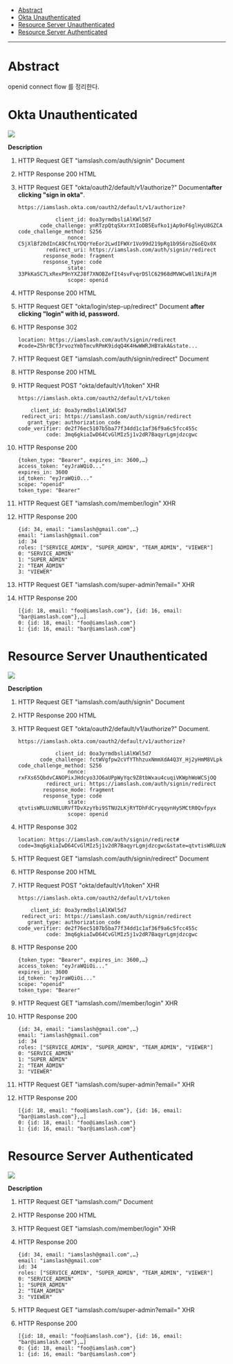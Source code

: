 - [Abstract](#abstract)
- [Okta Unauthenticated](#okta-unauthenticated)
- [Resource Server Unauthenticated](#resource-server-unauthenticated)
- [Resource Server Authenticated](#resource-server-authenticated)

---

# Abstract

openid connect flow 를 정리한다.

# Okta Unauthenticated

![](img/oidc_okta_unauthenticated.png)

**Description**

1. HTTP Request GET "iamslash.com/auth/signin" Document
2. HTTP Response 200 HTML
3. HTTP Request GET "okta/oauth2/default/v1/authorize?" Document**after clicking "sign in okta"**.
    
    ```
    https://iamslash.okta.com/oauth2/default/v1/authorize?
    
                client_id: 0oa3yrmdbsliAlKWl5d7
           code_challenge: ynRTzpQtqSXxrXtIoDB5Eufko1jAp9oF6glHyU8GZCA
    code_challenge_method: S256
                    nonce: C5jXlBf20dInCA9CfnLYDQrYeEor2LwdIFWXr1Vo99d219pRg1b9S6roZGoEQx0X
             redirect_uri: https://iamslash.com/auth/signin/redirect
            response_mode: fragment
            response_type: code
                    state: 33PkKaSC7LxRexP9nYXZJ8f7XNOBZefIt4svFvqrDSlC62968dMVWCw8l1NiFAjM
                    scope: openid
    
    ```
    
4. HTTP Response 200 HTML
5. HTTP Request GET "okta/login/step-up/redirect" Document **after clicking "login" with id, password.**
6. HTTP Response 302
    
    ```
    location: https://iamslash.com/auth/signin/redirect
    #code=Z5hrBCf3rvozYmbTmcvRPmK9idqQ4K4HwWWRJHBYakA&state...
    
    ```
    
7. HTTP Request GET "iamslash.com/auth/signin/redirect" Document
8. HTTP Response 200 HTML
9. HTTP Request POST "okta/default/v1/token" XHR
    
    ```
    https://iamslash.okta.com/oauth2/default/v1/token
    
        client_id: 0oa3yrmdbsliAlKWl5d7
     redirect_uri: https://iamslash.com/auth/signin/redirect
       grant_type: authorization_code
    code_verifier: de2f76ec5107b5ba77f34dd1c1af36f9a6c5fcc455c
             code: 3mq6gkiaIwD64CvGlMIz5j1v2dR7BaqyrLgmjdzcgwc
    
    ```
    
10. HTTP Response 200
    
    ```
    {token_type: "Bearer", expires_in: 3600,…}
    access_token: "eyJraWQiO..."
    expires_in: 3600
    id_token: "eyJraWQiO..."
    scope: "openid"
    token_type: "Bearer"
    
    ```
    
11. HTTP Request GET "iamslash.com/member/login" XHR
12. HTTP Response 200
    
    ```
    {id: 34, email: "iamslash@gmail.com",…}
    email: "iamslash@gmail.com"
    id: 34
    roles: ["SERVICE_ADMIN", "SUPER_ADMIN", "TEAM_ADMIN", "VIEWER"]
    0: "SERVICE_ADMIN"
    1: "SUPER_ADMIN"
    2: "TEAM_ADMIN"
    3: "VIEWER"
    ```
    
13. HTTP Request GET "iamslash.com/super-admin?email=" XHR
14. HTTP Response 200
    
    ```
    [{id: 18, email: "foo@iamslash.com"}, {id: 16, email: "bar@iamslash.com"},…]
    0: {id: 18, email: "foo@iamslash.com"}
    1: {id: 16, email: "bar@iamslash.com"}    
    ```

# Resource Server Unauthenticated

![](img/oidc_resource_unauthenticated.png)

**Description**

1. HTTP Request GET "iamslash.com/auth/signin" Document
2. HTTP Response 200 HTML
3. HTTP Request GET "okta/oauth2/default/v1/authorize?" Document.
    
    ```
    https://iamslash.okta.com/oauth2/default/v1/authorize?
    
                client_id: 0oa3yrmdbsliAlKWl5d7
           code_challenge: fctWVgfpw2cVfYThhzuxNmmXdA4Q3Y_Hj2yHmM8VLpk
    code_challenge_method: S256
                    nonce: rxFXs65QbdvCANOPixJHdcyo3JO6aUPpWyYqc9Z8tbWxau4cuqiVKWphWoWCSjOQ
             redirect_uri: https://iamslash.com/auth/signin/redirect
            response_mode: fragment
            response_type: code
                    state: qtvtisWRLUzN8LURVfTDvXzyYbi9STNU2LKjRYTDhFdCryqqynHySMCtR0Qvfpyx
                    scope: openid
    
    ```
    
4. HTTP Response 302
    
    ```
    location: https://iamslash.com/auth/signin/redirect#
    code=3mq6gkiaIwD64CvGlMIz5j1v2dR7BaqyrLgmjdzcgwc&state=qtvtisWRLUzN8LURVfTDvXzyYbi9STNU2LKjRYTDhFdCryqqynHySMCtR0Qvfpyx
    ```
    
5. HTTP Request GET "iamslash.com/auth/signin/redirect" Document
6. HTTP Response 200 HTML
7. HTTP Request POST "okta/default/v1/token" XHR
    
    ```
    https://iamslash.okta.com/oauth2/default/v1/token
    
        client_id: 0oa3yrmdbsliAlKWl5d7
     redirect_uri: https://iamslash.com/auth/signin/redirect
       grant_type: authorization_code
    code_verifier: de2f76ec5107b5ba77f34dd1c1af36f9a6c5fcc455c
             code: 3mq6gkiaIwD64CvGlMIz5j1v2dR7BaqyrLgmjdzcgwc
    ```
    
8. HTTP Response 200
    
    ```
    {token_type: "Bearer", expires_in: 3600,…}
    access_token: "eyJraWQiOi..."
    expires_in: 3600
    id_token: "eyJraWQiOi..."
    scope: "openid"
    token_type: "Bearer"
    ```
    
9. HTTP Request GET "iamslash.com//member/login" XHR
10. HTTP Response 200
    
    ```
    {id: 34, email: "iamslash@gmail.com",…}
    email: "iamslash@gmail.com"
    id: 34
    roles: ["SERVICE_ADMIN", "SUPER_ADMIN", "TEAM_ADMIN", "VIEWER"]
    0: "SERVICE_ADMIN"
    1: "SUPER_ADMIN"
    2: "TEAM_ADMIN"
    3: "VIEWER"
    ```
    
11. HTTP Request GET "iamslash.com/super-admin?email=" XHR
12. HTTP Response 200
    
    ```
    [{id: 18, email: "foo@iamslash.com"}, {id: 16, email: "bar@iamslash.com"},…]
    0: {id: 18, email: "foo@iamslash.com"}
    1: {id: 16, email: "bar@iamslash.com"}    
    ```

# Resource Server Authenticated

![](img/oidc_resource_authenticated.png)

**Description**

1. HTTP Request GET "iamslash.com/" Document
2. HTTP Response 200 HTML
3. HTTP Request GET "iamslash.com/member/login" XHR
4. HTTP Response 200
        
    ```
    {id: 34, email: "iamslash@gmail.com",…}
    email: "iamslash@gmail.com"
    id: 34
    roles: ["SERVICE_ADMIN", "SUPER_ADMIN", "TEAM_ADMIN", "VIEWER"]
    0: "SERVICE_ADMIN"
    1: "SUPER_ADMIN"
    2: "TEAM_ADMIN"
    3: "VIEWER"
    ```

5. HTTP Request GET "iamslash.com/super-admin?email=" XHR
6. HTTP Response 200
    
    ```
    [{id: 18, email: "foo@iamslash.com"}, {id: 16, email: "bar@iamslash.com"},…]
    0: {id: 18, email: "foo@iamslash.com"}
    1: {id: 16, email: "bar@iamslash.com"}    
    ```
